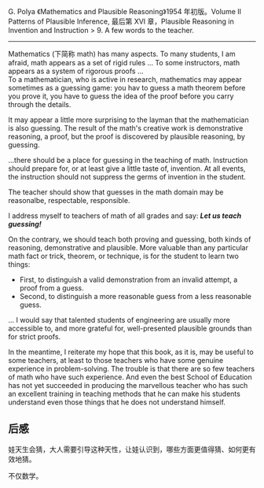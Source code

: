 G. Polya 《Mathematics and Plausible Reasoning》1954 年初版。Volume II Patterns of Plausible Inference, 最后第 XVI 章，Plausible Reasoning in Invention and Instruction > 9. A few words to the teacher.

----

Mathematics (下简称 math) has many aspects. To many students, I am afraid, math appears as a set of rigid rules
...
To some instructors, math appears as a system of rigorous proofs
...  
To a mathematician, who is active in research, mathematics may appear sometimes as a guessing game: you hav to guess a math theorem before you prove it, you have to guess the idea of the proof before you carry through the details.

It may appear a little more surprising to the layman that the mathematician is also guessing. The result of the math's creative work is demonstrative reasoning, a proof, but the proof is discovered by plausible reasoning, by guessing.

...there should be a place for guessing in the teaching of math. Instruction should prepare for, or at least give a little taste of, invention. At all events, the instruction should not suppress the germs of invention in the student.

The teacher should show that guesses in the math domain may be reasonalbe, respectable, responsible.

I address myself to teachers of math of all grades and say: ***Let us teach guessing!***

On the contrary, we should teach both proving and guessing, both kinds of reasoning, demonstrative and plausible. More valuable than any particular math fact or trick, theorem, or technique, is for the student to learn two things:

- First, to distinguish a valid demonstration from an invalid attempt, a proof from a guess.
- Second, to distinguish a more reasonable guess from a less reasonable guess.

... I would say that talented students of engineering are usually more accessible to, and more grateful for, well-presented plausible grounds than for strict proofs.

In the meantime, I reiterate my hope that this book, as it is, may be useful to some teachers, at least to those teachers who have some genuine experience in problem-solving. The trouble is that there are so few teachers of math who have such experience. And even the best School of Education has not yet succeeded in producing the marvellous teacher who has such an excellent training in teaching methods that he can make his students understand even those things that he does not understand himself.

## 后感

娃天生会猜，大人需要引导这种天性，让娃认识到，哪些方面更值得猜、如何更有效地猜。

不仅数学。
